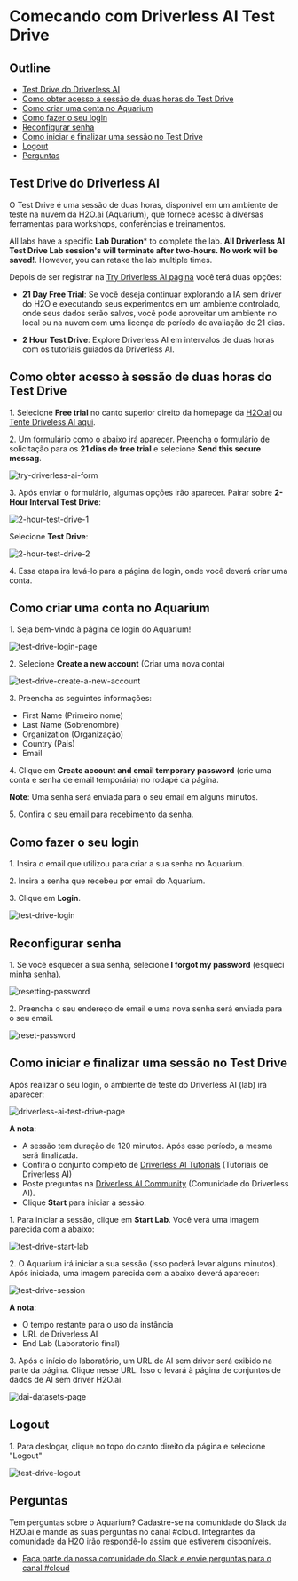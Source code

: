 
# Comecando com Driverless AI Test Drive

## Outline

- [Test Drive do Driverless AI ](#test-drive-do-driverless-ai)
- [Como obter acesso à sessão de duas horas do Test Drive](#como-obtener-accesso-a-sessao-de-duas-horas-do-test-drive)
- [Como criar uma conta no Aquarium ](#como-criar-uma-conta-no-aquarium)
- [Como fazer o seu login](#como-fazer-o-seu-login)
- [Reconfigurar senha](#reconfigurar-senha)
- [Como iniciar e finalizar uma sessão no Test Drive](#como-iniciar-e-finalizar-uma-sessão-no-test-drive)
- [Logout](#logout)
- [Perguntas](#perguntas)

## Test Drive do Driverless AI 

O Test Drive é uma sessão de duas horas, disponível em um ambiente de teste na nuvem da H2O.ai (Aquarium), que fornece acesso à diversas ferramentas para workshops, conferências e treinamentos.  

All labs have a specific **Lab Duration*** to complete the lab. **All Driverless AI Test Drive Lab session's will terminate after two-hours. No work will be saved!**. However, you can retake the lab multiple times. 

Depois de ser registrar na [Try Driverless AI pagina](https://www.h2o.ai/try-driverless-ai/) você terá duas opções:

- **21 Day Free Trial**: Se você deseja continuar explorando a IA sem driver do H2O e executando seus experimentos em um ambiente controlado, onde seus dados serão salvos, você pode aproveitar um ambiente no local ou na nuvem com uma licença de período de avaliação de 21 dias.

-  **2 Hour Test Drive**: Explore Driverless AI em intervalos de duas horas com os tutoriais guiados da Driverless AI.

## Como obter acesso à sessão de duas horas do Test Drive 

1\. Selecione **Free trial** no canto superior direito da homepage da [H2O.ai](https://www.h2o.ai/) ou [Tente Driveless AI aqui](https://www.h2o.ai/try-driverless-ai/).
 
2\. Um formulário como o abaixo irá aparecer. Preencha o formulário de solicitação para os **21 dias de free trial** e selecione **Send this secure messag**.

![try-driverless-ai-form](assets/try-driverless-ai-form.jpg)

3\. Após enviar o formulário, algumas opçōes irão aparecer. Pairar sobre **2-Hour Interval Test Drive**:

![2-hour-test-drive-1](assets/2-hour-test-drive-1.jpg)
 
Selecione **Test Drive**:

![2-hour-test-drive-2](assets/2-hour-test-drive-2.jpg)

4\. Essa etapa ira levá-lo para a página de login, onde você deverá criar uma conta.


## Como criar uma conta no Aquarium 

1\. Seja bem-vindo à página de login do Aquarium! 

![test-drive-login-page](assets/test-drive-login-page.jpg)

2\. Selecione **Create a new account** (Criar uma nova conta)

![test-drive-create-a-new-account](assets/test-drive-create-a-new-account.jpg)

3\. Preencha as seguintes informações:

 - First Name (Primeiro nome)
 - Last Name (Sobrenombre)
 - Organization (Organização)
 - Country (Pais)
 - Email

4\. Clique em **Create account and email temporary password** (crie uma conta e senha de email temporária) no rodapé da página.

**Note**: Uma senha será enviada para o seu email em alguns minutos.

5\. Confira o seu email para recebimento da senha. 


## Como fazer o seu login

1\. Insira o email que utilizou para criar a sua senha no Aquarium.

2\. Insira a senha que recebeu por email do Aquarium.

3\. Clique em **Login**.

![test-drive-login](assets/test-drive-login.jpg)


## Reconfigurar senha 

1\. Se você esquecer a sua senha, selecione **I forgot my password** (esqueci minha senha).

![resetting-password](assets/resetting-password.jpg)

2\. Preencha o seu endereço de email e uma nova senha será enviada para o seu email. 

![reset-password](assets/reset-password.jpg)


## Como iniciar e finalizar uma sessão no Test Drive 

Após realizar o seu login, o ambiente de teste do Driverless AI (lab) irá aparecer:

![driverless-ai-test-drive-page](assets/driverless-ai-test-drive-page.jpg)

**A nota**: 

- A sessão tem duração de 120 minutos. Após esse período, a mesma será finalizada.
- Confira o conjunto completo de [Driverless AI Tutorials](https://h2oai.github.io/tutorials/) (Tutoriais de Driverless AI)
- Poste preguntas na [Driverless AI Community](https://www.h2o.ai/community/home) (Comunidade do Driverless AI).
- Clique **Start** para iniciar a sessão.

1\. Para iniciar a sessão, clique em **Start Lab**. Você verá uma imagem parecida com a abaixo: 

![test-drive-start-lab](assets/test-drive-start-lab.jpg)

2\.  O Aquarium irá iniciar a sua sessão (isso poderá levar alguns minutos). Após iniciada, uma imagem parecida com a abaixo deverá aparecer: 

![test-drive-session](assets/test-drive-session.jpg)

**A nota**:

 - O tempo restante para o uso da instância
 - URL de Driverless AI
 - End Lab (Laboratorio final)

3\. Após o início do laboratório, um URL de AI sem driver será exibido na parte da página. Clique nesse URL. Isso o levará à página de conjuntos de dados de AI sem driver H2O.ai.

![dai-datasets-page](assets/dai-datasets-page.jpg)


## Logout

1\. Para deslogar, clique no topo do canto direito da página e selecione "Logout"

![test-drive-logout](assets/test-drive-logout.jpg) 

## Perguntas

Tem perguntas sobre o Aquarium? Cadastre-se na comunidade do Slack da H2O.ai e mande as suas perguntas no canal #cloud. Integrantes da comunidade da H2O irão respondê-lo assim que estiverem disponíveis. 

- [Faça parte da nossa comunidade do Slack e envie perguntas para o canal #cloud](https://h2oai-community.slack.com/)




